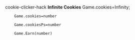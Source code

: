 cookie-clicker-hack
**Infinite Cookies**
	    Game.cookies=Infinity;
        
        Game.cookies=number
        
        Game.cookiesPs=number
        
        Game.Earn(number)

